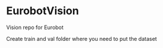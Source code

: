 # EurobotVision
Vision repo for Eurobot


Create train and val folder where you need to put the dataset 